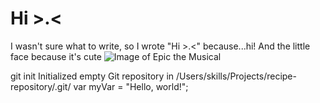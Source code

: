 # Hi >.<
I wasn't sure what to write, so I wrote "Hi >.<" because...hi! And the little face because it's cute
![Image of Epic the Musical](https://static.wikia.nocookie.net/epicthemusical/images/3/3e/Epic_The_Musical_Album_Cover.png/revision/latest/scale-to-width-down/1200?cb=20241230083621)

git init
Initialized empty Git repository in /Users/skills/Projects/recipe-repository/.git/
var myVar = "Hello, world!";

